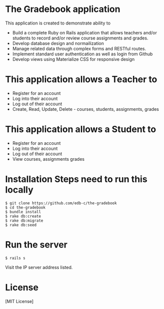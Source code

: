 # The Gradebook application

This application is created to demonstrate ability to
  - Build a complete Ruby on Rails application that allows teachers and/or students
  to record and/or review course assignments and grades.
  - Develop database design and normailization
  - Manage related data through complex forms and RESTful routes.
  - Implement standard user authentication as well as login from Github
  - Develop views using Materialize CSS for responsive design

# This application allows a Teacher to
  - Register for an account
  - Log into their account
  - Log out of their account
  - Create, Read, Update, Delete - courses, students, assignments, grades

# This application allows a Student to
  - Register for an account
  - Log into their account
  - Log out of their account
  - View courses, assignments grades

# Installation Steps need to run this locally

    $ git clone https://github.com/edb-c/the-gradebook
    $ cd the-gradebook
    $ bundle install
    $ rake db:create  
    $ rake db:migrate
    $ rake db:seed

# Run the server

    $ rails s

Visit the IP server address listed.

# License
[MIT License]
